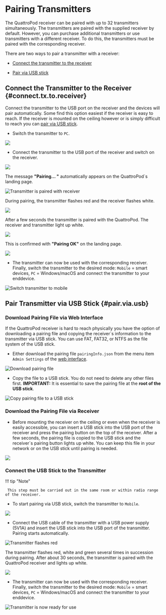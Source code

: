 # Pairing Transmitters

The QuattroPod receiver can be paired with up to 32 transmitters simultaneously. The transmitters are paired with the supplied receiver by default. However, you can purchase additional transmitters or use transmitters with a different receiver. To do this, the transmitters must be paired with the corresponding receiver.

There are two ways to pair a transmitter with a receiver:

* [Connect the transmitter to the receiver](#connect.tx.to.receiver)

* [Pair via USB stick](#pair.via.usb)

## Connect the Transmitter to the Receiver {#connect.tx.to.receiver}

Connect the transmitter to the USB port on the receiver and the devices will pair automatically. Some find this option easiest if the receiver is easy to reach. If the receiver is mounted on the ceiling however or is simply difficult to reach you can [pair via USB stick](#pair.via.usb).

* Switch the transmitter to `PC`. 

![](/assets/img/quattropod.mini.tx.pc.png)

* Connect the transmitter to the USB port of the receiver and switch on the receiver.

![](/assets/img/quattropod.mini.tx.pairing.jpg)

The message **"Pairing... "** automatically appears on the QuattroPod`s landing page.

![Transmitter is paired with receiver](/assets/img/Pairing3.jpg)

During pairing, the transmitter flashes red and the receiver flashes white.

![](/assets/img/quattropod.mini.tx.pairing.jpg)

After a few seconds the transmitter is paired with the QuattroPod. The receiver and transmitter light up white. 

![](/assets/img/quattropod.mini.tx.paired.jpg)

This is confirmed with **"Pairing OK"** on the landing page.

![](/assets/img/Pairing5.jpg)

* The transmitter can now be used with the corresponding receiver. Finally, switch the transmitter to the desired mode: `Mobile` = smart devices, `PC` = Windows/macOS and connect the transmitter to your enddevice.

![Switch transmitter to mobile](/assets/img/quattropod.mini.tx.mobile.png)


## Pair Transmitter via USB Stick  {#pair.via.usb}

### Download Pairing File via Web Interface

If the QuattroPod receiver is hard to reach physically you have the option of downloading a pairing file and copying the receiver`s information to the transmitter via USB stick. You can use FAT, FAT32, or NTFS as the file system of the USB stick.

* Either download the pairing file `pairingInfo.json` from the menu item `Admin Settings` of the [web interface](adv.settings.md). 

![Download pairing file](/assets/img/Pairing7.png)

* Copy the file to a USB stick. You do not need to delete any other files first.
**IMPORTANT:** It is essential to save the pairing file at the **root of the USB stick**. 

![Copy pairing file to a USB stick](/assets/img/Pairing8.png)

### Download the Pairing File via Receiver

* Before mounting the receiver on the ceiling or even when the receiver is easily accessible, you can insert a USB stick into the USB port of the receiver and press the pairing button on the top of the receiver. After a few seconds, the pairing file is copied to the USB stick and the receiver`s pairing button lights up white. You can keep this file in your network or on the USB stick until pairing is needed.

![](/assets/img/Pairing9.png)

### Connect the USB Stick to the Transmitter

!!! tip "Note"

     This step must be carried out in the same room or within radio range of the receiver.

* To start pairing via USB stick, switch the transmitter to `Mobile`.

![](/assets/img/quattropod.mini.tx.mobile.png)

* Connect the USB cable of the transmitter with a USB power supply (5V1A) and insert the USB stick into the USB port of the transmitter. Pairing starts automatically. 

![Transmitter flashes red](/assets/img/quattropod.mini.usb.pairing.png)

The transmitter flashes red, white and green several times in succession during pairing. After about 30 seconds, the transmitter is paired with the QuattroPod receiver and lights up white.

![](/assets/img/quattropod.mini.usb.paired.png)

* The transmitter can now be used with the corresponding receiver. Finally, switch the transmitter to the desired mode: `Mobile` = smart devices, `PC` = Windows/macOS and connect the transmitter to your enddevice.

![Transmitter is now ready for use](/assets/img/quattropod.mini.tx.mobile.png)





